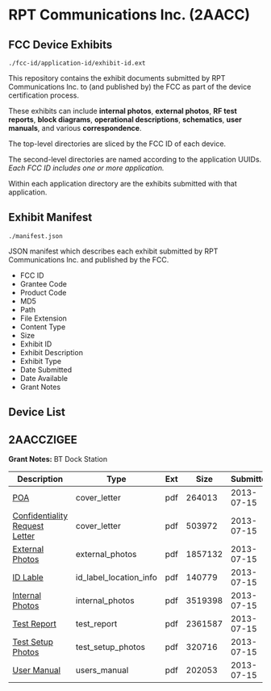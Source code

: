 # RPT Communications Inc. (2AACC)
## FCC Device Exhibits

```
./fcc-id/application-id/exhibit-id.ext
```

This repository contains the exhibit documents submitted by RPT Communications Inc. to (and published by) the FCC as part of the device certification process.

These exhibits can include **internal photos**, **external photos**, **RF test reports**, **block diagrams**, **operational descriptions**, **schematics**, **user manuals**, and various **correspondence**.

The top-level directories are sliced by the FCC ID of each device.

The second-level directories are named according to the application UUIDs. *Each FCC ID includes one or more application.*

Within each application directory are the exhibits submitted with that application. 

## Exhibit Manifest

```
./manifest.json
```

JSON manifest which describes each exhibit submitted by RPT Communications Inc. and published by the FCC.

- FCC ID
- Grantee Code
- Product Code
- MD5
- Path
- File Extension
- Content Type
- Size
- Exhibit ID
- Exhibit Description
- Exhibit Type
- Date Submitted
- Date Available
- Grant Notes

## Device List
## 2AACCZIGEE
**Grant Notes:** BT Dock Station

| Description | Type | Ext | Size | Submitted | Available |
| ----------- | ---- | --- | ---- | --------- | --------- |
| [POA](2AACCZIGEE/ceda487caef6624a549b8b23f9158fb6/2016056.pdf) | cover_letter | pdf | 264013 | 2013-07-15 | 2013-07-15 |
| [Confidentiality Request Letter](2AACCZIGEE/ceda487caef6624a549b8b23f9158fb6/2016057.pdf) | cover_letter | pdf | 503972 | 2013-07-15 | 2013-07-15 |
| [External Photos](2AACCZIGEE/ceda487caef6624a549b8b23f9158fb6/2016058.pdf) | external_photos | pdf | 1857132 | 2013-07-15 | 2013-07-15 |
| [ID Lable](2AACCZIGEE/ceda487caef6624a549b8b23f9158fb6/2016060.pdf) | id_label_location_info | pdf | 140779 | 2013-07-15 | 2013-07-15 |
| [Internal Photos](2AACCZIGEE/ceda487caef6624a549b8b23f9158fb6/2016059.pdf) | internal_photos | pdf | 3519398 | 2013-07-15 | 2013-07-15 |
| [Test Report](2AACCZIGEE/ceda487caef6624a549b8b23f9158fb6/2016062.pdf) | test_report | pdf | 2361587 | 2013-07-15 | 2013-07-15 |
| [Test Setup Photos](2AACCZIGEE/ceda487caef6624a549b8b23f9158fb6/2016061.pdf) | test_setup_photos | pdf | 320716 | 2013-07-15 | 2013-07-15 |
| [User Manual](2AACCZIGEE/ceda487caef6624a549b8b23f9158fb6/2016063.pdf) | users_manual | pdf | 202053 | 2013-07-15 | 2013-07-15 |
